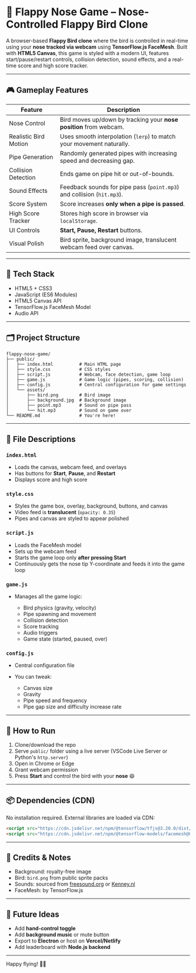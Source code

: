 # 🐤 Flappy Nose Game – Nose-Controlled Flappy Bird Clone

A browser-based **Flappy Bird clone** where the bird is controlled in real-time using your **nose tracked via webcam** using **TensorFlow\.js FaceMesh**. Built with **HTML5 Canvas**, this game is styled with a modern UI, features start/pause/restart controls, collision detection, sound effects, and a real-time score and high score tracker.

---

## 🎮 Gameplay Features

| Feature               | Description                                                            |
| --------------------- | ---------------------------------------------------------------------- |
| Nose Control          | Bird moves up/down by tracking your **nose position** from webcam.     |
| Realistic Bird Motion | Uses smooth interpolation (`lerp`) to match your movement naturally.   |
| Pipe Generation       | Randomly generated pipes with increasing speed and decreasing gap.     |
| Collision Detection   | Ends game on pipe hit or out-of-bounds.                                |
| Sound Effects         | Feedback sounds for pipe pass (`point.mp3`) and collision (`hit.mp3`). |
| Score System          | Score increases **only when a pipe is passed**.                        |
| High Score Tracker    | Stores high score in browser via `localStorage`.                       |
| UI Controls           | **Start, Pause, Restart** buttons.                                     |
| Visual Polish         | Bird sprite, background image, translucent webcam feed over canvas.    |

---

## 🧱 Tech Stack

* HTML5 + CSS3
* JavaScript (ES6 Modules)
* HTML5 Canvas API
* TensorFlow\.js FaceMesh Model
* Audio API

---

## 🗂️ Project Structure

```
flappy-nose-game/
├── public/
│   ├── index.html          # Main HTML page
│   ├── style.css           # CSS styles
│   ├── script.js           # Webcam, face detection, game loop
│   ├── game.js             # Game logic (pipes, scoring, collision)
│   ├── config.js           # Central configuration for game settings
│   └── assets/
│       ├── bird.png        # Bird image
│       ├── background.jpg  # Background image
│       ├── point.mp3       # Sound on pipe pass
│       └── hit.mp3         # Sound on game over
└── README.md               # You're here!
```

---

## 📄 File Descriptions

### `index.html`

* Loads the canvas, webcam feed, and overlays
* Has buttons for **Start**, **Pause**, and **Restart**
* Displays score and high score

### `style.css`

* Styles the game box, overlay, background, buttons, and canvas
* Video feed is **translucent** (`opacity: 0.35`)
* Pipes and canvas are styled to appear polished

### `script.js`

* Loads the FaceMesh model
* Sets up the webcam feed
* Starts the game loop only **after pressing Start**
* Continuously gets the nose tip Y-coordinate and feeds it into the game loop

### `game.js`

* Manages all the game logic:

  * Bird physics (gravity, velocity)
  * Pipe spawning and movement
  * Collision detection
  * Score tracking
  * Audio triggers
  * Game state (started, paused, over)

### `config.js`

* Central configuration file
* You can tweak:

  * Canvas size
  * Gravity
  * Pipe speed and frequency
  * Pipe gap size and difficulty increase rate

---

## 🚀 How to Run

1. Clone/download the repo
2. Serve `public/` folder using a live server (VSCode Live Server or Python's `http.server`)
3. Open in Chrome or Edge
4. Grant webcam permission
5. Press **Start** and control the bird with your **nose** 😄

---

## 📦 Dependencies (CDN)

No installation required. External libraries are loaded via CDN:

```html
<script src="https://cdn.jsdelivr.net/npm/@tensorflow/tfjs@3.20.0/dist/tf.min.js"></script>
<script src="https://cdn.jsdelivr.net/npm/@tensorflow-models/facemesh@0.0.4"></script>
```

---

## 🎨 Credits & Notes

* Background: royalty-free image
* Bird: `bird.png` from public sprite packs
* Sounds: sourced from [freesound.org](https://freesound.org/) or [Kenney.nl](https://kenney.nl/)
* FaceMesh: by TensorFlow\.js

---

## 📌 Future Ideas

* Add **hand-control toggle**
* Add **background music** or mute button
* Export to **Electron** or host on **Vercel/Netlify**
* Add leaderboard with **Node.js backend**

---

Happy flying! 🚀🐤
